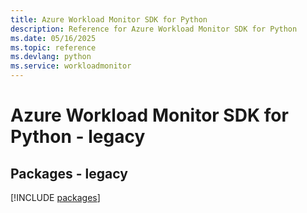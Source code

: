 ```yaml
---
title: Azure Workload Monitor SDK for Python
description: Reference for Azure Workload Monitor SDK for Python
ms.date: 05/16/2025
ms.topic: reference
ms.devlang: python
ms.service: workloadmonitor
---
```

# Azure Workload Monitor SDK for Python - legacy
## Packages - legacy
[!INCLUDE [packages](workload-monitor-index.md)]